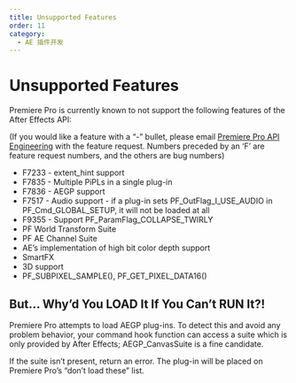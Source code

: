 ```yaml
---
title: Unsupported Features
order: 11
category:
  - AE 插件开发
---
```


# Unsupported Features

Premiere Pro is currently known to not support the following features of the After Effects API:

(If you would like a feature with a “-” bullet, please email [Premiere Pro API Engineering](mailto:bbb%40adobe.com) with the feature request. Numbers preceded by an ‘F’ are feature request numbers, and the others are bug numbers)

- F7233 - extent_hint support
- F7835 - Multiple PiPLs in a single plug-in
- F7836 - AEGP support
- F7517 - Audio support - if a plug-in sets PF_OutFlag_I_USE_AUDIO in PF_Cmd_GLOBAL_SETUP, it will not be loaded at all
- F9355 - Support PF_ParamFlag_COLLAPSE_TWIRLY
- PF World Transform Suite
- PF AE Channel Suite
- AE’s implementation of high bit color depth support
- SmartFX
- 3D support
- PF_SUBPIXEL_SAMPLE(), PF_GET_PIXEL_DATA16()

## But… Why’d You LOAD It If You Can’t RUN It?!

Premiere Pro attempts to load AEGP plug-ins. To detect this and avoid any problem behavior, your command hook function can access a suite which is only provided by After Effects; AEGP_CanvasSuite is a fine candidate.

If the suite isn’t present, return an error. The plug-in will be placed on Premiere Pro’s “don’t load these” list.
